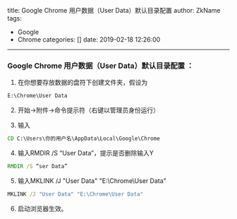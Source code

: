 title: Google Chrome 用户数据（User Data）默认目录配置 
author: ZkName
tags:
  - Google
  - Chrome 
categories: []
date: 2019-02-18 12:26:00
---

### Google Chrome 用户数据（User Data）默认目录配置 ：
1. 在你想要存放数据的盘符下创建文件夹，假设为
```cmd
E:\Chrome\User Data
```
2. 开始->附件->命令提示符（右键以管理员身份运行） 

3. 输入
```cmd
CD C:\Users\你的用户名\AppData\Local\Google\Chrome 
```

4. 输入RMDIR /S “User Data”，提示是否删除输入Y 
```cmd
RMDIR /S “ser Data”
```

5. 输入MKLINK /J "User Data" "E:\Chrome\User Data" 
```cmd
MKLINK /J "User Data" "E:\Chrome\User Data" 
```

6. 启动浏览器生效。
